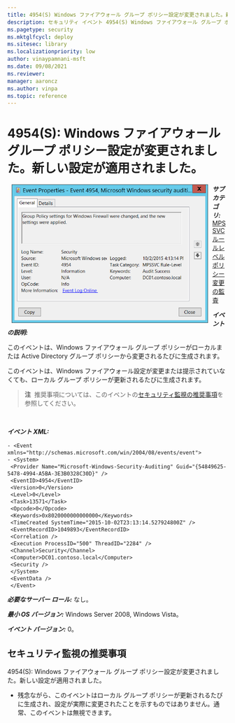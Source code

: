 ```yaml
---
title: 4954(S) Windows ファイアウォール グループ ポリシー設定が変更されました。新しい設定が適用されました。
description: セキュリティ イベント 4954(S) Windows ファイアウォール グループ ポリシー設定が変更されました。新しい設定が適用されました。
ms.pagetype: security
ms.mktglfcycl: deploy
ms.sitesec: library
ms.localizationpriority: low
author: vinaypamnani-msft
ms.date: 09/08/2021
ms.reviewer: 
manager: aaroncz
ms.author: vinpa
ms.topic: reference
---
```


# 4954(S): Windows ファイアウォール グループ ポリシー設定が変更されました。新しい設定が適用されました。


<img src="images/event-4954.png" alt="Event 4954 illustration" width="449" height="317" hspace="10" align="left" />

***サブカテゴリ:***&nbsp;[MPSSVC ルールレベル ポリシー変更の監査](audit-mpssvc-rule-level-policy-change.md)

***イベントの説明:***

このイベントは、Windows ファイアウォール グループ ポリシーがローカルまたは Active Directory グループ ポリシーから変更されるたびに生成されます。

このイベントは、Windows ファイアウォール設定が変更または提示されていなくても、ローカル グループ ポリシーが更新されるたびに生成されます。

> **注**&nbsp;&nbsp;推奨事項については、このイベントの[セキュリティ監視の推奨事項](#security-monitoring-recommendations)を参照してください。

<br clear="all">

***イベント XML:***
```
- <Event xmlns="http://schemas.microsoft.com/win/2004/08/events/event">
- <System>
 <Provider Name="Microsoft-Windows-Security-Auditing" Guid="{54849625-5478-4994-A5BA-3E3B0328C30D}" /> 
 <EventID>4954</EventID> 
 <Version>0</Version> 
 <Level>0</Level> 
 <Task>13571</Task> 
 <Opcode>0</Opcode> 
 <Keywords>0x8020000000000000</Keywords> 
 <TimeCreated SystemTime="2015-10-02T23:13:14.527924800Z" /> 
 <EventRecordID>1049893</EventRecordID> 
 <Correlation /> 
 <Execution ProcessID="500" ThreadID="2284" /> 
 <Channel>Security</Channel> 
 <Computer>DC01.contoso.local</Computer> 
 <Security /> 
 </System>
 <EventData /> 
 </Event>

```

***必要なサーバー ロール:*** なし。

***最小 OS バージョン:*** Windows Server 2008, Windows Vista。

***イベント バージョン:*** 0。

## セキュリティ監視の推奨事項

4954(S): Windows ファイアウォール グループ ポリシー設定が変更されました。新しい設定が適用されました。

-   残念ながら、このイベントはローカル グループ ポリシーが更新されるたびに生成され、設定が実際に変更されたことを示すものではありません。通常、このイベントは無視できます。
